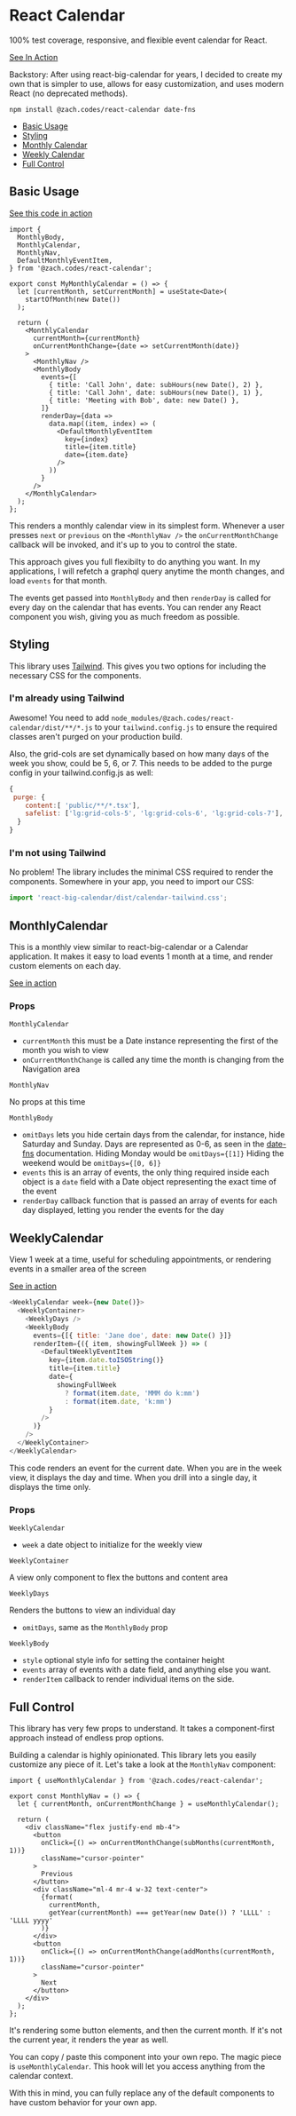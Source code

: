 # React Calendar

100% test coverage, responsive, and flexible event calendar for React.

[See In Action](https://calendar.zach.codes/?path=/story/monthly-calendar--basic-monthly-calendar)

Backstory: After using react-big-calendar for years, I decided to create my own that is simpler to use, allows for easy customization, and uses modern React (no deprecated methods).

```
npm install @zach.codes/react-calendar date-fns
```

- [Basic Usage](#Basic-Usage)
- [Styling](#Styling)
- [Monthly Calendar](#MonthlyCalendar)
- [Weekly Calendar](#WeeklyCalendar)
- [Full Control](#Full-Control)

## Basic Usage

[See this code in action](https://calendar.zach.codes/?path=/story/monthly-calendar--basic-monthly-calendar)

```tsx
import {
  MonthlyBody,
  MonthlyCalendar,
  MonthlyNav,
  DefaultMonthlyEventItem,
} from '@zach.codes/react-calendar';

export const MyMonthlyCalendar = () => {
  let [currentMonth, setCurrentMonth] = useState<Date>(
    startOfMonth(new Date())
  );

  return (
    <MonthlyCalendar
      currentMonth={currentMonth}
      onCurrentMonthChange={date => setCurrentMonth(date)}
    >
      <MonthlyNav />
      <MonthlyBody
        events={[
          { title: 'Call John', date: subHours(new Date(), 2) },
          { title: 'Call John', date: subHours(new Date(), 1) },
          { title: 'Meeting with Bob', date: new Date() },
        ]}
        renderDay={data =>
          data.map((item, index) => (
            <DefaultMonthlyEventItem
              key={index}
              title={item.title}
              date={item.date}
            />
          ))
        }
      />
    </MonthlyCalendar>
  );
};
```

This renders a monthly calendar view in its simplest form. Whenever a user presses `next` or `previous` on the `<MonthlyNav />` the `onCurrentMonthChange` callback will be invoked, and it's up to you to control the state.

This approach gives you full flexibilty to do anything you want. In my applications, I will refetch a graphql query anytime the month changes, and load `events` for that month.

The events get passed into `MonthlyBody` and then `renderDay` is called for every day on the calendar that has events. You can render any React component you wish, giving you as much freedom as possible.

## Styling

This library uses [Tailwind](https://tailwindcss.com/). This gives you two options for including the necessary CSS for the components.

### I'm already using Tailwind

Awesome! You need to add `node_modules/@zach.codes/react-calendar/dist/**/*.js` to your `tailwind.config.js` to ensure the required classes aren't purged on your production build.

Also, the grid-cols are set dynamically based on how many days of the week you show, could be 5, 6, or 7. This needs to be added to the purge config in your tailwind.config.js as well:

```js
{
 purge: {
    content:[ 'public/**/*.tsx'],
    safelist: ['lg:grid-cols-5', 'lg:grid-cols-6', 'lg:grid-cols-7'],
  }
}
```

### I'm not using Tailwind

No problem! The library includes the minimal CSS required to render the components. Somewhere in your app, you need to import our CSS:

```js
import 'react-big-calendar/dist/calendar-tailwind.css';
```

## MonthlyCalendar

This is a monthly view similar to react-big-calendar or a Calendar application. It makes it easy to load events 1 month at a time, and render custom elements on each day.

[See in action](https://calendar.zach.codes/?path=/story/monthly-calendar--basic-monthly-calendar)

### Props

`MonthlyCalendar`

- `currentMonth` this must be a Date instance representing the first of the month you wish to view
- `onCurrentMonthChange` is called any time the month is changing from the Navigation area

`MonthlyNav`

No props at this time

`MonthlyBody`

- `omitDays` lets you hide certain days from the calendar, for instance, hide Saturday and Sunday. Days are represented as 0-6, as seen in the [date-fns](https://date-fns.org/v2.19.0/docs/getDay#returns) documentation. Hiding Monday would be `omitDays={[1]}` Hiding the weekend would be `omitDays={[0, 6]}`
- `events` this is an array of events, the only thing required inside each object is a `date` field with a Date object representing the exact time of the event
- `renderDay` callback function that is passed an array of events for each day displayed, letting you render the events for the day

## WeeklyCalendar

View 1 week at a time, useful for scheduling appointments, or rendering events in a smaller area of the screen

[See in action](https://calendar.zach.codes/?path=/story/weekly-calendar--basic-weekly-calendar)

```js
<WeeklyCalendar week={new Date()}>
  <WeeklyContainer>
    <WeeklyDays />
    <WeeklyBody
      events={[{ title: 'Jane doe', date: new Date() }]}
      renderItem={({ item, showingFullWeek }) => (
        <DefaultWeeklyEventItem
          key={item.date.toISOString()}
          title={item.title}
          date={
            showingFullWeek
              ? format(item.date, 'MMM do k:mm')
              : format(item.date, 'k:mm')
          }
        />
      )}
    />
  </WeeklyContainer>
</WeeklyCalendar>
```

This code renders an event for the current date. When you are in the week view, it displays the day and time. When you drill into a single day, it displays the time only.

### Props

`WeeklyCalendar`

- `week` a date object to initialize for the weekly view

`WeeklyContainer`

A view only component to flex the buttons and content area

`WeeklyDays`

Renders the buttons to view an individual day

- `omitDays`, same as the `MonthlyBody` prop

`WeeklyBody`

- `style` optional style info for setting the container height
- `events` array of events with a date field, and anything else you want.
- `renderItem` callback to render individual items on the side.

## Full Control

This library has very few props to understand. It takes a component-first approach instead of endless prop options.

Building a calendar is highly opinionated. This library lets you easily customize any piece of it. Let's take a look at the `MonthlyNav` component:

```tsx
import { useMonthlyCalendar } from '@zach.codes/react-calendar';

export const MonthlyNav = () => {
  let { currentMonth, onCurrentMonthChange } = useMonthlyCalendar();

  return (
    <div className="flex justify-end mb-4">
      <button
        onClick={() => onCurrentMonthChange(subMonths(currentMonth, 1))}
        className="cursor-pointer"
      >
        Previous
      </button>
      <div className="ml-4 mr-4 w-32 text-center">
        {format(
          currentMonth,
          getYear(currentMonth) === getYear(new Date()) ? 'LLLL' : 'LLLL yyyy'
        )}
      </div>
      <button
        onClick={() => onCurrentMonthChange(addMonths(currentMonth, 1))}
        className="cursor-pointer"
      >
        Next
      </button>
    </div>
  );
};
```

It's rendering some button elements, and then the current month. If it's not the current year, it renders the year as well.

You can copy / paste this component into your own repo. The magic piece is `useMonthlyCalendar`. This hook will let you access anything from the calendar context.

With this in mind, you can fully replace any of the default components to have custom behavior for your own app.
